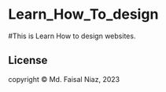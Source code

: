 # Learn_How_To_design

#This is Learn How to design websites.

## License
copyright © Md. Faisal Niaz, 2023
